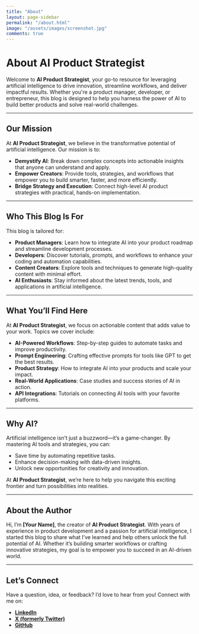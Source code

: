```yaml
---
title: "About"
layout: page-sidebar
permalink: "/about.html"
image: "/assets/images/screenshot.jpg"
comments: true
---
```


# About AI Product Strategist

Welcome to **AI Product Strategist**, your go-to resource for leveraging artificial intelligence to drive innovation, streamline workflows, and deliver impactful results. Whether you're a product manager, developer, or entrepreneur, this blog is designed to help you harness the power of AI to build better products and solve real-world challenges.

---

## **Our Mission**

At **AI Product Strategist**, we believe in the transformative potential of artificial intelligence. Our mission is to:
- **Demystify AI**: Break down complex concepts into actionable insights that anyone can understand and apply.
- **Empower Creators**: Provide tools, strategies, and workflows that empower you to build smarter, faster, and more efficiently.
- **Bridge Strategy and Execution**: Connect high-level AI product strategies with practical, hands-on implementation.

---

## **Who This Blog Is For**

This blog is tailored for:
- **Product Managers**: Learn how to integrate AI into your product roadmap and streamline development processes.
- **Developers**: Discover tutorials, prompts, and workflows to enhance your coding and automation capabilities.
- **Content Creators**: Explore tools and techniques to generate high-quality content with minimal effort.
- **AI Enthusiasts**: Stay informed about the latest trends, tools, and applications in artificial intelligence.

---

## **What You’ll Find Here**

At **AI Product Strategist**, we focus on actionable content that adds value to your work. Topics we cover include:
- **AI-Powered Workflows**: Step-by-step guides to automate tasks and improve productivity.
- **Prompt Engineering**: Crafting effective prompts for tools like GPT to get the best results.
- **Product Strategy**: How to integrate AI into your products and scale your impact.
- **Real-World Applications**: Case studies and success stories of AI in action.
- **API Integrations**: Tutorials on connecting AI tools with your favorite platforms.

---

## **Why AI?**

Artificial intelligence isn’t just a buzzword—it’s a game-changer. By mastering AI tools and strategies, you can:
- Save time by automating repetitive tasks.
- Enhance decision-making with data-driven insights.
- Unlock new opportunities for creativity and innovation.

At **AI Product Strategist**, we’re here to help you navigate this exciting frontier and turn possibilities into realities.

---

## **About the Author**

Hi, I’m **[Your Name]**, the creator of **AI Product Strategist**. With years of experience in product development and a passion for artificial intelligence, I started this blog to share what I’ve learned and help others unlock the full potential of AI. Whether it’s building smarter workflows or crafting innovative strategies, my goal is to empower you to succeed in an AI-driven world.

---

## **Let’s Connect**

Have a question, idea, or feedback? I’d love to hear from you! Connect with me on:
- **[LinkedIn](#)**  
- **[X (formerly Twitter)](#)**  
- **[GitHub](https://github.com/osuthorpe/prompt-library)**  